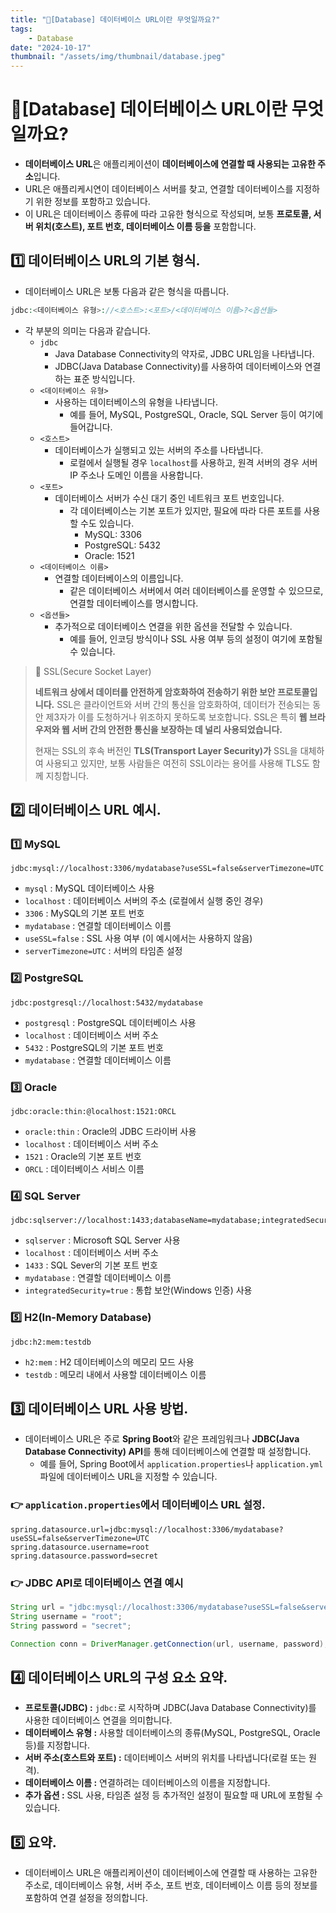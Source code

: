```yaml
---
title: "💾[Database] 데이터베이스 URL이란 무엇일까요?"
tags:
    - Database
date: "2024-10-17"
thumbnail: "/assets/img/thumbnail/database.jpeg"
---
```


# 💾[Database] 데이터베이스 URL이란 무엇일까요?

- **데이터베이스 URL**은 애플리케이션이 **데이터베이스에 연결할 때 사용되는 고유한 주소**입니다.
- URL은 애플리케시연이 데이터베이스 서버를 찾고, 연결할 데이터베이스를 지정하기 위한 정보를 포함하고 있습니다.
- 이 URL은 데이터베이스 종류에 따라 고유한 형식으로 작성되며, 보통 **프로토콜, 서버 위치(호스트), 포트 번호, 데이터베이스 이름 등을** 포함합니다.

## 1️⃣ 데이터베이스 URL의 기본 형식.

- 데이터베이스 URL은 보통 다음과 같은 형식을 따릅니다.

```php
jdbc:<데이터베이스 유형>://<호스트>:<포트>/<데이터베이스 이름>?<옵션들>
```

- 각 부분의 의미는 다음과 같습니다.
    - `jdbc`
        - Java Database Connectivity의 약자로, JDBC URL임을 나타냅니다.
        - JDBC(Java Database Connectivity)를 사용하여 데이터베이스와 연결하는 표준 방식입니다.
    - `<데이터베이스 유형>`
        - 사용하는 데이터베이스의 유형을 나타냅니다.
            - 예를 들어, MySQL, PostgreSQL, Oracle, SQL Server 등이 여기에 들어갑니다.
    - `<호스트>`
        - 데이터베이스가 실행되고 있는 서버의 주소를 나타냅니다.
            - 로컬에서 실행될 경우 `localhost`를 사용하고, 원격 서버의 경우 서버 IP 주소나 도메인 이름을 사용합니다.
    - `<포트>`
        - 데이터베이스 서버가 수신 대기 중인 네트워크 포트 번호입니다.
            - 각 데이터베이스는 기본 포트가 있지만, 필요에 따라 다른 포트를 사용할 수도 있습니다.
                - MySQL: 3306
                - PostgreSQL: 5432
                - Oracle: 1521
    - `<데이터베이스 이름>`
        - 연결할 데이터베이스의 이름입니다.
            - 같은 데이터베이스 서버에서 여러 데이터베이스를 운영할 수 있으므로, 연결할 데이터베이스를 명시합니다.
    - `<옵션들>`
        - 추가적으로 데이터베이스 연결을 위한 옵션을 전달할 수 있습니다.
            - 예를 들어, 인코딩 방식이나 SSL 사용 여부 등의 설정이 여기에 포함될 수 있습니다.

> 📝 SSL(Secure Socket Layer)
> 
> **네트워크 상에서 데이터를 안전하게 암호화하여 전송하기 위한 보안 프로토콜입니다.**
> SSL은 클라이언트와 서버 간의 통신을 암호화하여, 데이터가 전송되는 동안 제3자가 이를 도청하거나 위조하지 못하도록 보호합니다.
> SSL은 특히 **웹 브라우저와 웹 서버 간의 안전한 통신을 보장하는 데 널리 사용되었습니다.**
> 
> 현재는 SSL의 후속 버전인 **TLS(Transport Layer Security)가** SSL을 대체하여 사용되고 있지만, 보통 사람들은 여전히 SSL이라는 용어를 사용해 TLS도 함께 지칭합니다.

## 2️⃣ 데이터베이스 URL 예시.

### 1️⃣ MySQL
```properties
jdbc:mysql://localhost:3306/mydatabase?useSSL=false&serverTimezone=UTC
```

- `mysql` : MySQL 데이터베이스 사용
- `localhost` : 데이터베이스 서버의 주소 (로컬에서 실행 중인 경우)
- `3306` : MySQL의 기본 포트 번호
- `mydatabase` : 연결할 데이터베이스 이름
- `useSSL=false` : SSL 사용 여부 (이 예시에서는 사용하지 않음)
- `serverTimezone=UTC` : 서버의 타임존 설정

### 2️⃣ PostgreSQL
```properties
jdbc:postgresql://localhost:5432/mydatabase
```

- `postgresql` : PostgreSQL 데이터베이스 사용
- `localhost` : 데이터베이스 서버 주소
- `5432` : PostgreSQL의 기본 포트 번호
- `mydatabase` : 연결할 데이터베이스 이름

### 3️⃣ Oracle
```properties
jdbc:oracle:thin:@localhost:1521:ORCL
```

- `oracle:thin` : Oracle의 JDBC 드라이버 사용
- `localhost` : 데이터베이스 서버 주소
- `1521` : Oracle의 기본 포트 번호
- `ORCL` : 데이터베이스 서비스 이름

### 4️⃣ SQL Server
```properties
jdbc:sqlserver://localhost:1433;databaseName=mydatabase;integratedSecurity=true;
```

- `sqlserver` : Microsoft SQL Server 사용
- `localhost` : 데이터베이스 서버 주소
- `1433` : SQL Sever의 기본 포트 번호
- `mydatabase` : 연결할 데이터베이스 이름
- `integratedSecurity=true` : 통합 보안(Windows 인증) 사용

### 5️⃣ H2(In-Memory Database)
```properties
jdbc:h2:mem:testdb
```

- `h2:mem` : H2 데이터베이스의 메모리 모드 사용
- `testdb` : 메모리 내에서 사용할 데이터베이스 이름

## 3️⃣ 데이터베이스 URL 사용 방법.
- 데이터베이스 URL은 주로 **Spring Boot**와 같은 프레임워크나 **JDBC(Java Database Connectivity) API**를 통해 데이터베이스에 연결할 때 설정합니다.
    - 예를 들어, Spring Boot에서 `application.properties`나 `application.yml` 파일에 데이터베이스 URL을 지정할 수 있습니다.

### 👉 `application.properties`에서 데이터베이스 URL 설정.
```properties
spring.datasource.url=jdbc:mysql://localhost:3306/mydatabase?useSSL=false&serverTimezone=UTC
spring.datasource.username=root
spring.datasource.password=secret
```

### 👉 JDBC API로 데이터베이스 연결 예시
```java
String url = "jdbc:mysql://localhost:3306/mydatabase?useSSL=false&serverTimezone=UTC";
String username = "root";
String password = "secret";

Connection conn = DriverManager.getConnection(url, username, password);
```

## 4️⃣ 데이터베이스 URL의 구성 요소 요약.
- **프로토콜(JDBC) :** `jdbc:`로 시작하며 JDBC(Java Database Connectivity)를 사용한 데이터베이스 연결을 의미합니다.
- **데이터베이스 유형 :** 사용할 데이터베이스의 종류(MySQL, PostgreSQL, Oracle 등)를 지정합니다.
- **서버 주소(호스트와 포트) :** 데이터베이스 서버의 위치를 나타냅니다(로컬 또는 원격).
- **데이터베이스 이름 :** 연결하려는 데이터베이스의 이름을 지정합니다.
- **추가 옵션 :** SSL 사용, 타임존 설정 등 추가적인 설정이 필요할 때 URL에 포함될 수 있습니다.

## 5️⃣ 요약.
- 데이터베이스 URL은 애플리케이션이 데이터베이스에 연결할 때 사용하는 고유한 주소로, 데이터베이스 유형, 서버 주소, 포트 번호, 데이터베이스 이름 등의 정보를 포함하여 연결 설정을 정의합니다.
